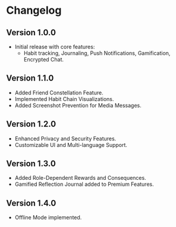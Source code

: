 # Changelog

## Version 1.0.0
- Initial release with core features:
  - Habit tracking, Journaling, Push Notifications, Gamification, Encrypted Chat.

## Version 1.1.0
- Added Friend Constellation Feature.
- Implemented Habit Chain Visualizations.
- Added Screenshot Prevention for Media Messages.

## Version 1.2.0
- Enhanced Privacy and Security Features.
- Customizable UI and Multi-language Support.

## Version 1.3.0
- Added Role-Dependent Rewards and Consequences.
- Gamified Reflection Journal added to Premium Features.

## Version 1.4.0
- Offline Mode implemented.
